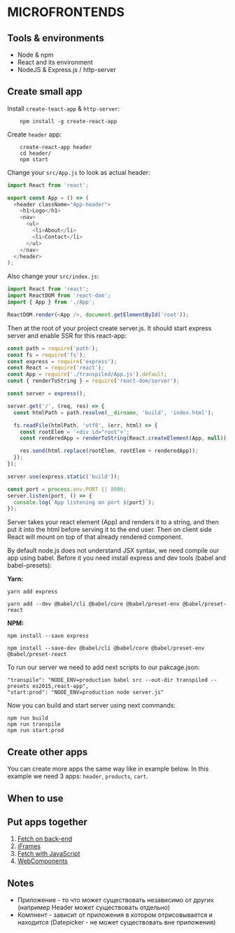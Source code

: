 # MICROFRONTENDS

## Tools & environments

- Node & npm
- React and its environment
- NodeJS & Express.js / http-server

## Create small app

Install `create-teact-app` & `http-server`:

        npm install -g create-react-app

Create `header` app:

        create-react-app header
        cd header/
        npm start

Change your `src/App.js` to look as actual header:

```js
import React from 'react';

export const App = () => (
  <header className="App-header">
    <h1>Logo</h1>
    <nav>
      <ul>
        <li>About</li>
        <li>Contact</li>
      </ul>
    </nav>
  </header>
);
```

Also change your `src/index.js`:

```js
import React from 'react';
import ReactDOM from 'react-dom';
import { App } from './App';

ReactDOM.render(<App />, document.getElementById('root'));
```

Then at the root of your project create server.js. It should start express server and enable SSR for this react-app:

``` js
const path = require('path');
const fs = require('fs');
const express = require('express');
const React = require('react');
const App = require('./transpiled/App.js').default;
const { renderToString } = require('react-dom/server');

const server = express();

server.get('/', (req, res) => {
  const htmlPath = path.resolve(__dirname, 'build', 'index.html');

  fs.readFile(htmlPath, 'utf8', (err, html) => {
    const rootElem = '<div id="root">';
    const renderedApp = renderToString(React.createElement(App, null));

    res.send(html.replace(rootElem, rootElem + renderedApp));
  });
});

server.use(express.static('build'));

const port = process.env.PORT || 8080;
server.listen(port, () => {
  console.log(`App listening on port ${port}`);
});
```

Server takes your react element (App) and renders it to a string, and then put it into the html before serving it to the end user. Then on client side React will mount on top of that already rendered component.

By default node.js does not understand JSX syntax, we need compile our app using babel. Before it you need install express and dev tools (babel and babel-presets):

**Yarn:**

    yarn add express

    yarn add --dev @babel/cli @babel/core @babel/preset-env @babel/preset-react

**NPM:**

    npm install --save express

    npm install --save-dev @babel/cli @babel/core @babel/preset-env @babel/preset-react

To run our server we need to add next scripts to our pakcage.json:

    "transpile": "NODE_ENV=production babel src --out-dir transpiled --presets es2015,react-app",
    "start:prod": "NODE_ENV=production node server.js"

Now you can build and start server using next commands:

    npm run build
    npm run transpile
    npm run start:prod

## Create other apps

You can create more apps the same way like in example below. In this example we need 3 apps: `header`, `products`, `cart`.

## When to use

## Put apps together

1. [Fetch on back-end](./back-end-fetch/README.md)
2. [iFrames]()
3. [Fetch with JavaScript]()
4. [WebComponents]()

## Notes

- Приложение - то что может существовать независимо от других (например Header может существовать отдельно)
- Компнент - зависит от приложения в котором отрисовывается и находится (Datepicker - не может существовать вне приложения)